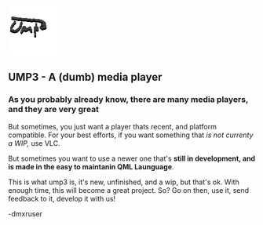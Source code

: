 ![Image](./sure.png "ump3") 
## UMP3 - A (dumb) media player

### As you probably already know, there are many media players, and they are very great

But sometimes, you just want a player thats recent, and platform compatible. For your best efforts, if you want something that <i>is not currenty a WIP,</i> use VLC.

But sometimes you want to use a newer one that's <b>still in development, and is made in the easy to maintanin QML Launguage</b>.

This is what ump3 is, it's new, unfinished, and a wip, but that's ok. With enough time, this will become a great project. So? Go on then, use it, send feedback to it, develop it with us!

-dmxruser